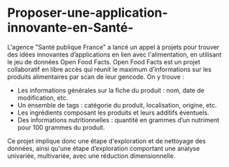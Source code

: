 # Proposer-une-application-innovante-en-Santé-

L'agence "Santé publique France" a lancé un appel à projets pour trouver des idées innovantes d’applications en lien avec l'alimentation, en utilisant le jeu de données Open Food Facts.
Open Food Facts est un projet collaboratif en libre accès qui réunit le maximum d’informations sur les produits alimentaires par scan de leur gencode.
On y trouve :
- Les informations générales sur la fiche du produit : nom, date de modification, etc.
- Un ensemble de tags : catégorie du produit, localisation, origine, etc.
- Les ingrédients composant les produits et leurs additifs éventuels.
- Des informations nutritionnelles : quantité en grammes d’un nutriment pour 100 grammes du produit.

Ce projet implique donc une étape d'exploration et de nettoyage des données, ainsi qu'une étape d’exploration comportant une analyse univariée, multivariée, avec une réduction dimensionnelle.
